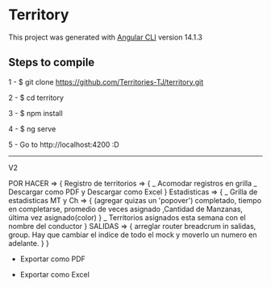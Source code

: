 # Territory

This project was generated with [Angular CLI](https://github.com/angular/angular-cli) version 14.1.3

## Steps to compile

1 - $ git clone https://github.com/Territories-TJ/territory.git

2 - $ cd territory

3 - $ npm install

4 - $ ng serve

5 - Go to http://localhost:4200 :D

---------------------------------

V2

POR HACER => {
    Registro de territorios => {
        _ Acomodar registros en grilla
	    _ Descargar como PDF y Descargar como Excel
    }
    Estadisticas => {
        _ Grilla de estadisticas MT y Ch => {
            (agregar quizas un 'popover')
            completado, tiempo en completarse, promedio de veces asignado ,Cantidad de Manzanas, última vez asignado(color)
        }
        _ Territorios asignados esta semana con el nombre del conductor
    }
    SALIDAS => {
        arreglar router breadcrum in salidas, group. Hay que cambiar el indice de todo el mock y moverlo un numero en adelante.
    }
}




- Exportar como PDF

- Exportar como Excel
